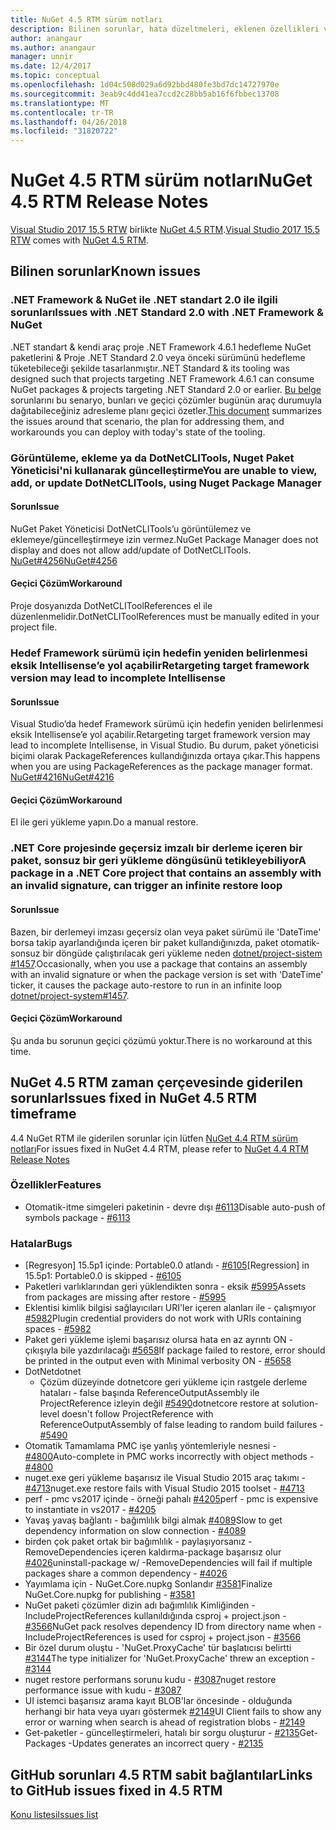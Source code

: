 ```yaml
---
title: NuGet 4.5 RTM sürüm notları
description: Bilinen sorunlar, hata düzeltmeleri, eklenen özellikleri ve dcr dahil olmak üzere NuGet 4.5 RTM için sürüm notları.
author: anangaur
ms.author: anangaur
manager: unnir
ms.date: 12/4/2017
ms.topic: conceptual
ms.openlocfilehash: 1d04c508d029a6d92bbd480fe3bd7dc14727970e
ms.sourcegitcommit: 3eab9c4dd41ea7ccd2c28bb5ab16f6fbbec13708
ms.translationtype: MT
ms.contentlocale: tr-TR
ms.lasthandoff: 04/26/2018
ms.locfileid: "31820722"
---
```

# <a name="nuget-45-rtm-release-notes"></a><span data-ttu-id="b5226-103">NuGet 4.5 RTM sürüm notları</span><span class="sxs-lookup"><span data-stu-id="b5226-103">NuGet 4.5 RTM Release Notes</span></span>

<span data-ttu-id="b5226-104">[Visual Studio 2017 15,5 RTW](https://www.visualstudio.com/news/releasenotes/vs2017-relnotes) birlikte [NuGet 4.5 RTM](https://dist.nuget.org/win-x86-commandline/v4.5.0/nuget.exe).</span><span class="sxs-lookup"><span data-stu-id="b5226-104">[Visual Studio 2017 15.5 RTW](https://www.visualstudio.com/news/releasenotes/vs2017-relnotes) comes with [NuGet 4.5 RTM](https://dist.nuget.org/win-x86-commandline/v4.5.0/nuget.exe).</span></span>

## <a name="known-issues"></a><span data-ttu-id="b5226-105">Bilinen sorunlar</span><span class="sxs-lookup"><span data-stu-id="b5226-105">Known issues</span></span>

### <a name="issues-with-net-standard-20-with-net-framework--nuget"></a><span data-ttu-id="b5226-106">.NET Framework & NuGet ile .NET standart 2.0 ile ilgili sorunları</span><span class="sxs-lookup"><span data-stu-id="b5226-106">Issues with .NET Standard 2.0 with .NET Framework & NuGet</span></span> 

<span data-ttu-id="b5226-107">.NET standart & kendi araç proje .NET Framework 4.6.1 hedefleme NuGet paketlerini & Proje .NET Standard 2.0 veya önceki sürümünü hedefleme tüketebileceği şekilde tasarlanmıştır.</span><span class="sxs-lookup"><span data-stu-id="b5226-107">.NET Standard & its tooling was designed such that projects targeting .NET Framework 4.6.1 can consume NuGet packages & projects targeting .NET Standard 2.0 or earlier.</span></span> <span data-ttu-id="b5226-108">[Bu belge](https://github.com/dotnet/standard/issues/481) sorunlarını bu senaryo, bunları ve geçici çözümler bugünün araç durumuyla dağıtabileceğiniz adresleme planı geçici özetler.</span><span class="sxs-lookup"><span data-stu-id="b5226-108">[This document](https://github.com/dotnet/standard/issues/481) summarizes the issues around that scenario, the plan for addressing them, and workarounds you can deploy with today's state of the tooling.</span></span>

### <a name="you-are-unable-to-view-add-or-update-dotnetclitools-using-nuget-package-manager"></a><span data-ttu-id="b5226-109">Görüntüleme, ekleme ya da DotNetCLITools, Nuget Paket Yöneticisi'ni kullanarak güncelleştirme</span><span class="sxs-lookup"><span data-stu-id="b5226-109">You are unable to view, add, or update DotNetCLITools, using Nuget Package Manager</span></span>

#### <a name="issue"></a><span data-ttu-id="b5226-110">Sorun</span><span class="sxs-lookup"><span data-stu-id="b5226-110">Issue</span></span>

<span data-ttu-id="b5226-111">NuGet Paket Yöneticisi DotNetCLITools’u görüntülemez ve eklemeye/güncelleştirmeye izin vermez.</span><span class="sxs-lookup"><span data-stu-id="b5226-111">NuGet Package Manager does not display and does not allow add/update of DotNetCLITools.</span></span> [<span data-ttu-id="b5226-112">NuGet#4256</span><span class="sxs-lookup"><span data-stu-id="b5226-112">NuGet#4256</span></span>](https://github.com/NuGet/Home/issues/4256)

#### <a name="workaround"></a><span data-ttu-id="b5226-113">Geçici Çözüm</span><span class="sxs-lookup"><span data-stu-id="b5226-113">Workaround</span></span>

<span data-ttu-id="b5226-114">Proje dosyanızda DotNetCLIToolReferences el ile düzenlenmelidir.</span><span class="sxs-lookup"><span data-stu-id="b5226-114">DotNetCLIToolReferences must be manually edited in your project file.</span></span>

### <a name="retargeting-target-framework-version-may-lead-to-incomplete-intellisense"></a><span data-ttu-id="b5226-115">Hedef Framework sürümü için hedefin yeniden belirlenmesi eksik Intellisense’e yol açabilir</span><span class="sxs-lookup"><span data-stu-id="b5226-115">Retargeting target framework version may lead to incomplete Intellisense</span></span>

#### <a name="issue"></a><span data-ttu-id="b5226-116">Sorun</span><span class="sxs-lookup"><span data-stu-id="b5226-116">Issue</span></span>

<span data-ttu-id="b5226-117">Visual Studio’da hedef Framework sürümü için hedefin yeniden belirlenmesi eksik Intellisense’e yol açabilir.</span><span class="sxs-lookup"><span data-stu-id="b5226-117">Retargeting target framework version may lead to incomplete Intellisense, in Visual Studio.</span></span> <span data-ttu-id="b5226-118">Bu durum, paket yöneticisi biçimi olarak PackageReferences kullandığınızda ortaya çıkar.</span><span class="sxs-lookup"><span data-stu-id="b5226-118">This happens when you are using PackageReferences as the package manager format.</span></span> [<span data-ttu-id="b5226-119">NuGet#4216</span><span class="sxs-lookup"><span data-stu-id="b5226-119">NuGet#4216</span></span>](https://github.com/NuGet/Home/issues/4216)

#### <a name="workaround"></a><span data-ttu-id="b5226-120">Geçici Çözüm</span><span class="sxs-lookup"><span data-stu-id="b5226-120">Workaround</span></span>

<span data-ttu-id="b5226-121">El ile geri yükleme yapın.</span><span class="sxs-lookup"><span data-stu-id="b5226-121">Do a manual restore.</span></span>

### <a name="a-package-in-a-net-core-project-that-contains-an-assembly-with-an-invalid-signature-can-trigger-an-infinite-restore-loop"></a><span data-ttu-id="b5226-122">.NET Core projesinde geçersiz imzalı bir derleme içeren bir paket, sonsuz bir geri yükleme döngüsünü tetikleyebiliyor</span><span class="sxs-lookup"><span data-stu-id="b5226-122">A package in a .NET Core project that contains an assembly with an invalid signature, can trigger an infinite restore loop</span></span>

#### <a name="issue"></a><span data-ttu-id="b5226-123">Sorun</span><span class="sxs-lookup"><span data-stu-id="b5226-123">Issue</span></span>

<span data-ttu-id="b5226-124">Bazen, bir derlemeyi imzası geçersiz olan veya paket sürümü ile 'DateTime' borsa takip ayarlandığında içeren bir paket kullandığınızda, paket otomatik-sonsuz bir döngüde çalıştırılacak geri yükleme neden [dotnet/project-sistem #1457](https://github.com/dotnet/project-system/issues/1457).</span><span class="sxs-lookup"><span data-stu-id="b5226-124">Occasionally, when you use a package that contains an assembly with an invalid signature or when the package version is set with 'DateTime' ticker, it causes the package auto-restore to run in an infinite loop [dotnet/project-system#1457](https://github.com/dotnet/project-system/issues/1457).</span></span>

#### <a name="workaround"></a><span data-ttu-id="b5226-125">Geçici Çözüm</span><span class="sxs-lookup"><span data-stu-id="b5226-125">Workaround</span></span>

<span data-ttu-id="b5226-126">Şu anda bu sorunun geçici çözümü yoktur.</span><span class="sxs-lookup"><span data-stu-id="b5226-126">There is no workaround at this time.</span></span>

## <a name="issues-fixed-in-nuget-45-rtm-timeframe"></a><span data-ttu-id="b5226-127">NuGet 4.5 RTM zaman çerçevesinde giderilen sorunlar</span><span class="sxs-lookup"><span data-stu-id="b5226-127">Issues fixed in NuGet 4.5 RTM timeframe</span></span>

<span data-ttu-id="b5226-128">4.4 NuGet RTM ile giderilen sorunlar için lütfen [NuGet 4.4 RTM sürüm notları](../release-notes/nuget-4.4-RTM.md)</span><span class="sxs-lookup"><span data-stu-id="b5226-128">For issues fixed in NuGet 4.4 RTM, please refer to [NuGet 4.4 RTM Release Notes](../release-notes/nuget-4.4-RTM.md)</span></span> 

### <a name="features"></a><span data-ttu-id="b5226-129">Özellikler</span><span class="sxs-lookup"><span data-stu-id="b5226-129">Features</span></span>

- <span data-ttu-id="b5226-130">Otomatik-itme simgeleri paketinin - devre dışı [#6113](https://github.com/NuGet/Home/issues/6113)</span><span class="sxs-lookup"><span data-stu-id="b5226-130">Disable auto-push of symbols package - [#6113](https://github.com/NuGet/Home/issues/6113)</span></span>

### <a name="bugs"></a><span data-ttu-id="b5226-131">Hatalar</span><span class="sxs-lookup"><span data-stu-id="b5226-131">Bugs</span></span>

- <span data-ttu-id="b5226-132">[Regresyon] 15.5p1 içinde: Portable0.0 atlandı - [#6105](https://github.com/NuGet/Home/issues/6105)</span><span class="sxs-lookup"><span data-stu-id="b5226-132">[Regression] in 15.5p1: Portable0.0 is skipped - [#6105](https://github.com/NuGet/Home/issues/6105)</span></span>
- <span data-ttu-id="b5226-133">Paketleri varlıklarından geri yüklendikten sonra - eksik [#5995](https://github.com/NuGet/Home/issues/5995)</span><span class="sxs-lookup"><span data-stu-id="b5226-133">Assets from packages are missing after restore - [#5995](https://github.com/NuGet/Home/issues/5995)</span></span>
- <span data-ttu-id="b5226-134">Eklentisi kimlik bilgisi sağlayıcıları URI'ler içeren alanları ile - çalışmıyor [#5982](https://github.com/NuGet/Home/issues/5982)</span><span class="sxs-lookup"><span data-stu-id="b5226-134">Plugin credential providers do not work with URIs containing spaces - [#5982](https://github.com/NuGet/Home/issues/5982)</span></span>
- <span data-ttu-id="b5226-135">Paket geri yükleme işlemi başarısız olursa hata en az ayrıntı ON - çıkışıyla bile yazdırılacağı [#5658](https://github.com/NuGet/Home/issues/5658)</span><span class="sxs-lookup"><span data-stu-id="b5226-135">If package failed to restore, error should be printed in the output even with Minimal verbosity ON - [#5658](https://github.com/NuGet/Home/issues/5658)</span></span>
- <span data-ttu-id="b5226-136">DotNet</span><span class="sxs-lookup"><span data-stu-id="b5226-136">dotnet</span></span>
  - <span data-ttu-id="b5226-137">Çözüm düzeyinde dotnetcore geri yükleme için rastgele derleme hataları - false başında ReferenceOutputAssembly ile ProjectReference izleyin değil [#5490](https://github.com/NuGet/Home/issues/5490)</span><span class="sxs-lookup"><span data-stu-id="b5226-137">dotnetcore restore at solution-level doesn't follow ProjectReference with ReferenceOutputAssembly of false leading to random build failures - [#5490](https://github.com/NuGet/Home/issues/5490)</span></span>
- <span data-ttu-id="b5226-138">Otomatik Tamamlama PMC işe yanlış yöntemleriyle nesnesi - [#4800](https://github.com/NuGet/Home/issues/4800)</span><span class="sxs-lookup"><span data-stu-id="b5226-138">Auto-complete in PMC works incorrectly with object methods - [#4800](https://github.com/NuGet/Home/issues/4800)</span></span>
- <span data-ttu-id="b5226-139">nuget.exe geri yükleme başarısız ile Visual Studio 2015 araç takımı - [#4713](https://github.com/NuGet/Home/issues/4713)</span><span class="sxs-lookup"><span data-stu-id="b5226-139">nuget.exe restore fails with Visual Studio 2015 toolset - [#4713](https://github.com/NuGet/Home/issues/4713)</span></span>
- <span data-ttu-id="b5226-140">perf - pmc vs2017 içinde - örneği pahalı [#4205](https://github.com/NuGet/Home/issues/4205)</span><span class="sxs-lookup"><span data-stu-id="b5226-140">perf - pmc is expensive to instantiate in vs2017 - [#4205](https://github.com/NuGet/Home/issues/4205)</span></span>
- <span data-ttu-id="b5226-141">Yavaş yavaş bağlantı - bağımlılık bilgi almak [#4089](https://github.com/NuGet/Home/issues/4089)</span><span class="sxs-lookup"><span data-stu-id="b5226-141">Slow to get dependency information on slow connection - [#4089](https://github.com/NuGet/Home/issues/4089)</span></span>
- <span data-ttu-id="b5226-142">birden çok paket ortak bir bağımlılık - paylaşıyorsanız - RemoveDependencies içeren kaldırma-package başarısız olur [#4026](https://github.com/NuGet/Home/issues/4026)</span><span class="sxs-lookup"><span data-stu-id="b5226-142">uninstall-package w/ -RemoveDependencies will fail if multiple packages share a common dependency - [#4026](https://github.com/NuGet/Home/issues/4026)</span></span>
- <span data-ttu-id="b5226-143">Yayımlama için - NuGet.Core.nupkg Sonlandır [#3581](https://github.com/NuGet/Home/issues/3581)</span><span class="sxs-lookup"><span data-stu-id="b5226-143">Finalize NuGet.Core.nupkg for publishing - [#3581](https://github.com/NuGet/Home/issues/3581)</span></span>
- <span data-ttu-id="b5226-144">NuGet paketi çözümler dizin adı bağımlılık Kimliğinden - IncludeProjectReferences kullanıldığında csproj + project.json - [#3566](https://github.com/NuGet/Home/issues/3566)</span><span class="sxs-lookup"><span data-stu-id="b5226-144">NuGet pack resolves dependency ID from directory name when -IncludeProjectReferences is used for csproj + project.json - [#3566](https://github.com/NuGet/Home/issues/3566)</span></span>
- <span data-ttu-id="b5226-145">Bir özel durum oluştu - 'NuGet.ProxyCache' tür başlatıcısı belirtti [#3144](https://github.com/NuGet/Home/issues/3144)</span><span class="sxs-lookup"><span data-stu-id="b5226-145">The type initializer for 'NuGet.ProxyCache' threw an exception - [#3144](https://github.com/NuGet/Home/issues/3144)</span></span>
- <span data-ttu-id="b5226-146">nuget restore performans sorunu kudu - [#3087](https://github.com/NuGet/Home/issues/3087)</span><span class="sxs-lookup"><span data-stu-id="b5226-146">nuget restore performance issue with kudu - [#3087](https://github.com/NuGet/Home/issues/3087)</span></span>
- <span data-ttu-id="b5226-147">UI istemci başarısız arama kayıt BLOB'lar öncesinde - olduğunda herhangi bir hata veya uyarı göstermek [#2149](https://github.com/NuGet/Home/issues/2149)</span><span class="sxs-lookup"><span data-stu-id="b5226-147">UI Client fails to show any error or warning when search is ahead of registration blobs - [#2149](https://github.com/NuGet/Home/issues/2149)</span></span>
- <span data-ttu-id="b5226-148">Get-paketler - güncelleştirmeleri, hatalı bir sorgu oluşturur - [#2135](https://github.com/NuGet/Home/issues/2135)</span><span class="sxs-lookup"><span data-stu-id="b5226-148">Get-Packages -Updates generates an incorrect query - [#2135](https://github.com/NuGet/Home/issues/2135)</span></span>

## <a name="links-to-github-issues-fixed-in-45-rtm"></a><span data-ttu-id="b5226-149">GitHub sorunları 4.5 RTM sabit bağlantılar</span><span class="sxs-lookup"><span data-stu-id="b5226-149">Links to GitHub issues fixed in 4.5 RTM</span></span>

[<span data-ttu-id="b5226-150">Konu listesi</span><span class="sxs-lookup"><span data-stu-id="b5226-150">Issues list</span></span>](https://github.com/NuGet/Home/issues?q=is%3Aissue+milestone%3A4.5+is%3Aclosed)
